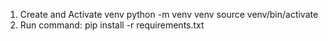 1. Create and Activate venv
    python -m venv venv
    source venv/bin/activate
2. Run command:
    pip install -r requirements.txt

